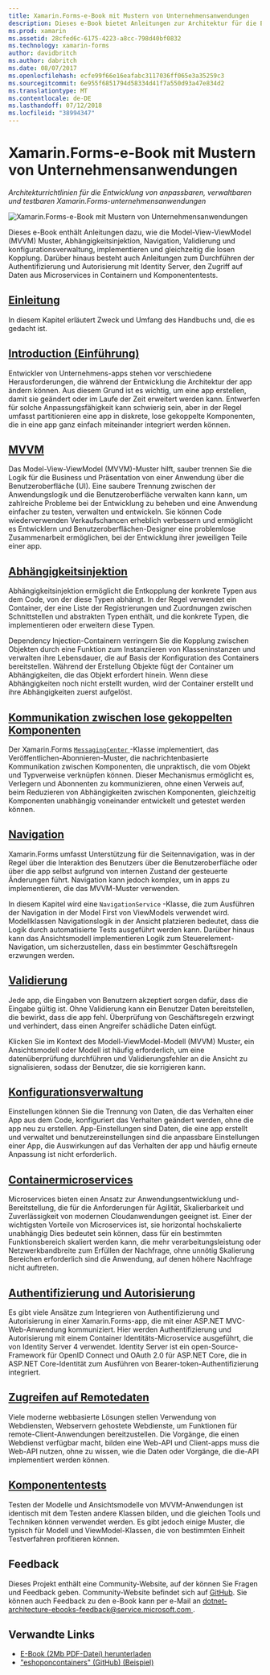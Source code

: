 ```yaml
---
title: Xamarin.Forms-e-Book mit Mustern von Unternehmensanwendungen
description: Dieses e-Book bietet Anleitungen zur Architektur für die Entwicklung von anpassbaren, verwaltbaren und testbaren Xamarin.Forms-unternehmensanwendungen.
ms.prod: xamarin
ms.assetid: 28cfed6c-6175-4223-a8cc-798d40bf0832
ms.technology: xamarin-forms
author: davidbritch
ms.author: dabritch
ms.date: 08/07/2017
ms.openlocfilehash: ecfe99f66e16eafabc3117036ff065e3a35259c3
ms.sourcegitcommit: 6e955f6851794d58334d41f7a550d93a47e834d2
ms.translationtype: MT
ms.contentlocale: de-DE
ms.lasthandoff: 07/12/2018
ms.locfileid: "38994347"
---
```

# <a name="enterprise-application-patterns-using-xamarinforms-ebook"></a>Xamarin.Forms-e-Book mit Mustern von Unternehmensanwendungen

_Architekturrichtlinien für die Entwicklung von anpassbaren, verwaltbaren und testbaren Xamarin.Forms-unternehmensanwendungen_

![](images/cover-sml.png "Xamarin.Forms-e-Book mit Mustern von Unternehmensanwendungen")

Dieses e-Book enthält Anleitungen dazu, wie die Model-View-ViewModel (MVVM) Muster, Abhängigkeitsinjektion, Navigation, Validierung und konfigurationsverwaltung, implementieren und gleichzeitig die losen Kopplung. Darüber hinaus besteht auch Anleitungen zum Durchführen der Authentifizierung und Autorisierung mit Identity Server, den Zugriff auf Daten aus Microservices in Containern und Komponententests.

## <a name="prefaceprefacemd"></a>[Einleitung](preface.md)

In diesem Kapitel erläutert Zweck und Umfang des Handbuchs und, die es gedacht ist.

## <a name="introductionintroductionmd"></a>[Introduction (Einführung)](introduction.md)

Entwickler von Unternehmens-apps stehen vor verschiedene Herausforderungen, die während der Entwicklung die Architektur der app ändern können. Aus diesem Grund ist es wichtig, um eine app erstellen, damit sie geändert oder im Laufe der Zeit erweitert werden kann. Entwerfen für solche Anpassungsfähigkeit kann schwierig sein, aber in der Regel umfasst partitionieren eine app in diskrete, lose gekoppelte Komponenten, die in eine app ganz einfach miteinander integriert werden können.

## <a name="mvvmmvvmmd"></a>[MVVM](mvvm.md)

Das Model-View-ViewModel (MVVM)-Muster hilft, sauber trennen Sie die Logik für die Business und Präsentation von einer Anwendung über die Benutzeroberfläche (UI). Eine saubere Trennung zwischen der Anwendungslogik und die Benutzeroberfläche verwalten kann kann, um zahlreiche Probleme bei der Entwicklung zu beheben und eine Anwendung einfacher zu testen, verwalten und entwickeln. Sie können Code wiederverwenden Verkaufschancen erheblich verbessern und ermöglicht es Entwicklern und Benutzeroberflächen-Designer eine problemlose Zusammenarbeit ermöglichen, bei der Entwicklung ihrer jeweiligen Teile einer app.

## <a name="dependency-injectiondependency-injectionmd"></a>[Abhängigkeitsinjektion](dependency-injection.md)

Abhängigkeitsinjektion ermöglicht die Entkopplung der konkrete Typen aus dem Code, von der diese Typen abhängt. In der Regel verwendet ein Container, der eine Liste der Registrierungen und Zuordnungen zwischen Schnittstellen und abstrakten Typen enthält, und die konkrete Typen, die implementieren oder erweitern diese Typen.

Dependency Injection-Containern verringern Sie die Kopplung zwischen Objekten durch eine Funktion zum Instanziieren von Klasseninstanzen und verwalten ihre Lebensdauer, die auf Basis der Konfiguration des Containers bereitstellen. Während der Erstellung Objekte fügt der Container um Abhängigkeiten, die das Objekt erfordert hinein. Wenn diese Abhängigkeiten noch nicht erstellt wurden, wird der Container erstellt und ihre Abhängigkeiten zuerst aufgelöst.

## <a name="communicating-between-loosely-coupled-componentscommunicating-between-loosely-coupled-componentsmd"></a>[Kommunikation zwischen lose gekoppelten Komponenten](communicating-between-loosely-coupled-components.md)

Der Xamarin.Forms [ `MessagingCenter` ](xref:Xamarin.Forms.MessagingCenter) -Klasse implementiert, das Veröffentlichen-Abonnieren-Muster, die nachrichtenbasierte Kommunikation zwischen Komponenten, die unpraktisch, die vom Objekt und Typverweise verknüpfen können. Dieser Mechanismus ermöglicht es, Verlegern und Abonnenten zu kommunizieren, ohne einen Verweis auf, beim Reduzieren von Abhängigkeiten zwischen Komponenten, gleichzeitig Komponenten unabhängig voneinander entwickelt und getestet werden können.

## <a name="navigationnavigationmd"></a>[Navigation](navigation.md)

Xamarin.Forms umfasst Unterstützung für die Seitennavigation, was in der Regel über die Interaktion des Benutzers über die Benutzeroberfläche oder über die app selbst aufgrund von internen Zustand der gesteuerte Änderungen führt. Navigation kann jedoch komplex, um in apps zu implementieren, die das MVVM-Muster verwenden.

In diesem Kapitel wird eine `NavigationService` -Klasse, die zum Ausführen der Navigation in der Model First von ViewModels verwendet wird. Modellklassen Navigationslogik in der Ansicht platzieren bedeutet, dass die Logik durch automatisierte Tests ausgeführt werden kann. Darüber hinaus kann das Ansichtsmodell implementieren Logik zum Steuerelement-Navigation, um sicherzustellen, dass ein bestimmter Geschäftsregeln erzwungen werden.

## <a name="validationvalidationmd"></a>[Validierung](validation.md)

Jede app, die Eingaben von Benutzern akzeptiert sorgen dafür, dass die Eingabe gültig ist. Ohne Validierung kann ein Benutzer Daten bereitstellen, die bewirkt, dass die app fehl. Überprüfung von Geschäftsregeln erzwingt und verhindert, dass einen Angreifer schädliche Daten einfügt.

Klicken Sie im Kontext des Modell-ViewModel-Modell (MVVM) Muster, ein Ansichtsmodell oder Modell ist häufig erforderlich, um eine datenüberprüfung durchführen und Validierungsfehler an die Ansicht zu signalisieren, sodass der Benutzer, die sie korrigieren kann.

## <a name="configuration-managementconfiguration-managementmd"></a>[Konfigurationsverwaltung](configuration-management.md)

Einstellungen können Sie die Trennung von Daten, die das Verhalten einer App aus dem Code, konfiguriert das Verhalten geändert werden, ohne die app neu zu erstellen. App-Einstellungen sind Daten, die eine app erstellt und verwaltet und benutzereinstellungen sind die anpassbare Einstellungen einer App, die Auswirkungen auf das Verhalten der app und häufig erneute Anpassung ist nicht erforderlich.

## <a name="containerized-microservicescontainerized-microservicesmd"></a>[Containermicroservices](containerized-microservices.md)

Microservices bieten einen Ansatz zur Anwendungsentwicklung und-Bereitstellung, die für die Anforderungen für Agilität, Skalierbarkeit und Zuverlässigkeit von modernen Cloudanwendungen geeignet ist. Einer der wichtigsten Vorteile von Microservices ist, sie horizontal hochskalierte unabhängig Dies bedeutet sein können, dass für ein bestimmten Funktionsbereich skaliert werden kann, die mehr verarbeitungsleistung oder Netzwerkbandbreite zum Erfüllen der Nachfrage, ohne unnötig Skalierung Bereichen erforderlich sind die Anwendung, auf denen höhere Nachfrage nicht auftreten.

## <a name="authentication-and-authorizationauthentication-and-authorizationmd"></a>[Authentifizierung und Autorisierung](authentication-and-authorization.md)

Es gibt viele Ansätze zum Integrieren von Authentifizierung und Autorisierung in einer Xamarin.Forms-app, die mit einer ASP.NET MVC-Web-Anwendung kommuniziert. Hier werden Authentifizierung und Autorisierung mit einem Container Identitäts-Microservice ausgeführt, die von Identity Server 4 verwendet. Identity Server ist ein open-Source-Framework für OpenID Connect und OAuth 2.0 für ASP.NET Core, die in ASP.NET Core-Identität zum Ausführen von Bearer-token-Authentifizierung integriert.

## <a name="accessing-remote-dataaccessing-remote-datamd"></a>[Zugreifen auf Remotedaten](accessing-remote-data.md)

Viele moderne webbasierte Lösungen stellen Verwendung von Webdiensten, Webservern gehostete Webdienste, um Funktionen für remote-Client-Anwendungen bereitzustellen. Die Vorgänge, die einen Webdienst verfügbar macht, bilden eine Web-API und Client-apps muss die Web-API nutzen, ohne zu wissen, wie die Daten oder Vorgänge, die die-API implementiert werden können.

## <a name="unit-testingunit-testingmd"></a>[Komponententests](unit-testing.md)

Testen der Modelle und Ansichtsmodelle von MVVM-Anwendungen ist identisch mit dem Testen andere Klassen bilden, und die gleichen Tools und Techniken können verwendet werden. Es gibt jedoch einige Muster, die typisch für Modell und ViewModel-Klassen, die von bestimmten Einheit Testverfahren profitieren können.

## <a name="feedback"></a>Feedback

Dieses Projekt enthält eine Community-Website, auf der können Sie Fragen und Feedback geben. Community-Website befindet sich auf [GitHub](https://github.com/dotnet-architecture/eShopOnContainers). Sie können auch Feedback zu den e-Book kann per e-Mail an [ dotnet-architecture-ebooks-feedback@service.microsoft.com ](mailto:dotnet-architecture-ebooks-feedback@service.microsoft.com).


## <a name="related-links"></a>Verwandte Links

- [E-Book (2Mb PDF-Datei) herunterladen](https://aka.ms/xamarinpatternsebook)
- ["eshoponcontainers" (GitHub) (Beispiel)](https://github.com/dotnet-architecture/eShopOnContainers)
